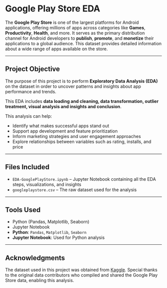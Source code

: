 # Google Play Store EDA

The **Google Play Store** is one of the largest platforms for Android applications, offering millions of apps across categories like **Games**, **Productivity**, **Health**, and more. It serves as the primary distribution channel for Android developers to **publish**, **promote**, and **monetize** their applications to a global audience.
This dataset provides detailed information about a wide range of apps available on the store.

---

## Project Objective

The purpose of this project is to perform **Exploratory Data Analysis (EDA)** on the dataset in order to uncover patterns and insights about app performance and trends.

This EDA includes **data loading and cleaning, data transformation, outlier treatment, visual analysis and insights and conclusion**.

This analysis can help:

- Identify what makes successful apps stand out  
- Support app development and feature prioritization  
- Inform marketing strategies and user engagement approaches  
- Explore relationships between variables such as rating, installs, and price

---

## Files Included

- `EDA-GooglePlayStore.ipynb` – Jupyter Notebook containing all the EDA steps, visualizations, and insights  
- `googleplaystore.csv` – The raw dataset used for the analysis

---

## Tools Used

- Python (Pandas, Matplotlib, Seaborn)
- Jupyter Notebook
- **Python**: `Pandas`, `Matplotlib`, `Seaborn`
- **Jupyter Notebook**: Used for Python analysis

---

## Acknowledgments

The dataset used in this project was obtained from [Kaggle](https://www.kaggle.com/datasets/lava18/google-play-store-apps).
Special thanks to the original data contributors who compiled and shared the Google Play Store data, enabling this analysis.
